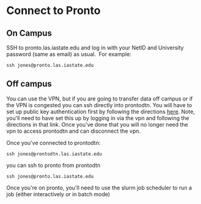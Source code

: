 # Connect to Pronto

## On Campus

SSH to pronto.las.iastate.edu and log in with your NetID and University password (same as email) as usual.  For example:

```
ssh jones@pronto.las.iastate.edu
```

## Off campus

You can use the VPN, but if you are going to transfer data off campus or if the VPN is congested you can ssh directly into prontodtn. You will have to set up public key authentication first by following the directions [here](ssh_keys.md). Note, you'll need to have set this up by logging in via the vpn and following the directions in that link. Once you've done that you will no longer need the vpn to access prontodtn and can disconnect the vpn.

Once you've connected to prontodtn:

```
ssh jones@prontodtn.las.iastate.edu
```

you can ssh to pronto from prontodtn

```
ssh jones@pronto.las.iastate.edu
```

Once you're on pronto, you'll need to use the slurm job scheduler to run a job (either interactively or in batch mode)